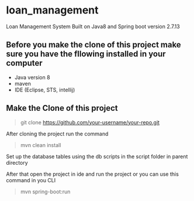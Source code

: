 # loan_management
Loan Management System Built on Java8 and Spring boot version 2.7.13

## Before you make the clone of this project make sure you have the fllowing installed in your computer
  - Java version 8
  - maven
  - IDE (Eclipse, STS, intellij)

## Make the Clone of this project
  > git clone https://github.com/your-username/your-repo.git

After cloning the project run the command
> mvn clean install

Set up the database tables using the db scripts in the script folder in parent directory

After that open the project in ide and run the project or you can use this command in you CLI
> mvn spring-boot:run
